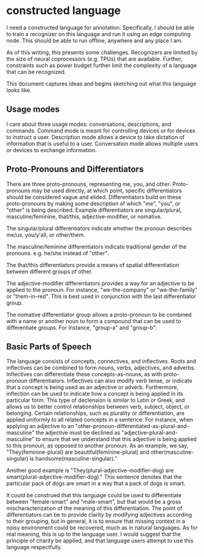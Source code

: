 constructed language
====================

I need a constructed language for annotation. Specifically, I should be able to
train a recognizer on this language and run it using an edge computing node.
This should be able to run offline, anywhere and any place I am.

As of this writing, this presents some challenges. Recognizers are limited by
the size of neural coprocessors (e.g. TPUs) that are available. Further,
constraints such as power budget further limit the complexity of a language that
can be recognized.

This document captures ideas and begins sketching out what this language looks
like.

Usage modes
-----------

I care about three usage modes: conversations, descriptions, and commands.
Command mode is meant for controlling devices or for devices to instruct a user.
Description mode allows a device to take dictation of information that is useful
to a user. Conversation mode allows multiple users or devices to exchange
information.

Proto-Pronouns and Differentiators
----------------------------------

There are three proto-pronouns, representing me, you, and other. Proto-pronouns
may be used directly, at which point, specific differentiators should be
considered vague and elided. Differentiators build on these proto-pronouns by
making some description of which "me", "you", or "other" is being described.
Example differentiators are singular/plural, masculine/feminine, that/this,
adjective-modifier, or nomative.

The singular/plural differentiators indicate whether the pronoun describes
me/us, you/y'all, or other/them.

The masculine/feminine differentiators indicate traditional gender of the
pronouns. e.g. he/she instead of "other".

The that/this differentiators provide a means of spatial differentiation between
different groups of other.

The adjective-modifier differentiators provides a way for an adjective to be
applied to the pronoun. For instance, "we-the-company" or "we-the-family" or
"them-in-red". This is best used in conjunction with the last differentiator
group.

The nomative differentiator group allows a proto-pronoun to be combined with a
name or another noun to form a compound that can be used to differentiate
groups. For instance, "group-a" and "group-b".

Basic Parts of Speech
---------------------

The language consists of concepts, connectives, and inflectives. Roots and
inflectives can be combined to form nouns, verbs, adjectives, and adverbs.
Inflectives can differentiate these concepts-as-nouns, as with proto-pronoun
differentiators. Inflectives can also modify verb tense, or indicate that a
concept is being used as an adjective or adverb. Furthermore, inflection can be
used to indicate how a concept is being applied in its particular form. This
type of declension is similar to Latin or Greek, and allows us to better control
relationships between verb, subject, object, or belonging. Certain
relationships, such as plurality or differentiation, are applied uniformly to
all related concepts in a sentence. For instance, when applying an adjective to
an "other-pronoun-differentiated-as-plural-and-masculine" the adjective must be
declined as "adjective-plural-and-masculine" to ensure that we understand that
this adjective is being applied to this pronoun, as opposed to another pronoun.
As an example, we say, "They(feminine-plural) are beautiful(feminine-plural) and
other(masculine-singular) is handsome(masculine-singular)."

Another good example is "They(plural-adjective-modifier-dog) are
smart(plural-adjective-modifier-dog)." This sentence denotes that the particular
pack of dogs are smart in a way that a pack of dogs is smart.

It could be construed that this language could be used to differentiate between
"female-smart" and "male-smart", but that would be a gross mischaracterization
of the meaning of this differentiation. The point of differentiators can be to
provide clarity by modifying adjectives according to their grouping, but in
general, it is to ensure that missing context in a noisy environment could be
recovered, much as in natural languages. As for real meaning, this is up to the
language user. I would suggest that the principle of charity be applied, and
that language users attempt to use this language respectfully.
